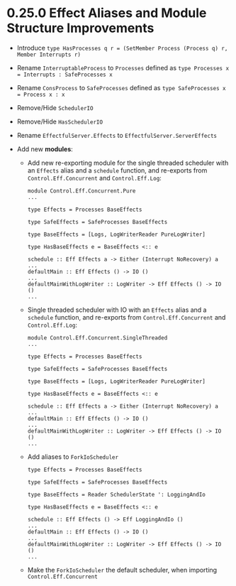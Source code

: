 # 0.25.0 Effect Aliases and Module Structure Improvements 

- Introduce `type HasProcesses q r = (SetMember Process (Process q) r, Member Interrupts r)`

- Rename `InterruptableProcess` to `Processes` defined
  as `type Processes x = Interrupts : SafeProcesses x`

- Rename `ConsProcess` to `SafeProcesses` defined as
  `type SafeProcesses x = Process x : x`

- Remove/Hide `SchedulerIO`

- Remove/Hide `HasSchedulerIO`

- Rename `EffectfulServer.Effects` to `EffectfulServer.ServerEffects` 

- Add new **modules**:  
      
    - Add new re-exporting module for the single threaded scheduler with an `Effects` 
      alias and a `schedule` function, and re-exports from 
      `Control.Eff.Concurrent` and `Control.Eff.Log`:
     
          module Control.Eff.Concurrent.Pure
          ...
          
          type Effects = Processes BaseEffects
          
          type SafeEffects = SafeProcesses BaseEffects
    
          type BaseEffects = [Logs, LogWriterReader PureLogWriter]
          
          type HasBaseEffects e = BaseEffects <:: e 
          
          schedule :: Eff Effects a -> Either (Interrupt NoRecovery) a
          ...
          defaultMain :: Eff Effects () -> IO ()
          ...
          defaultMainWithLogWriter :: LogWriter -> Eff Effects () -> IO ()
          ...
          
    - Single threaded scheduler with IO with an `Effects` 
      alias and a `schedule` function, and re-exports from 
      `Control.Eff.Concurrent` and `Control.Eff.Log`: 
     
          module Control.Eff.Concurrent.SingleThreaded
          ...
    
          type Effects = Processes BaseEffects
          
          type SafeEffects = SafeProcesses BaseEffects
    
          type BaseEffects = [Logs, LogWriterReader PureLogWriter] 
    
          type HasBaseEffects e = BaseEffects <:: e 
    
          schedule :: Eff Effects a -> Either (Interrupt NoRecovery) a
          ...
          defaultMain :: Eff Effects () -> IO ()
          ...
          defaultMainWithLogWriter :: LogWriter -> Eff Effects () -> IO ()
          ...
    
    - Add aliases to `ForkIoScheduler` 
          
          type Effects = Processes BaseEffects
          
          type SafeEffects = SafeProcesses BaseEffects
          
          type BaseEffects = Reader SchedulerState ': LoggingAndIo
          
          type HasBaseEffects e = BaseEffects <:: e
          
          schedule :: Eff Effects () -> Eff LoggingAndIo ()
          ...
          defaultMain :: Eff Effects () -> IO ()
          ...
          defaultMainWithLogWriter :: LogWriter -> Eff Effects () -> IO ()
          ...

    - Make the `ForkIoScheduler` the default scheduler, when importing
      `Control.Eff.Concurrent`
      